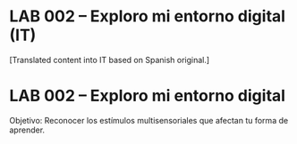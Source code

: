 # LAB 002 – Exploro mi entorno digital (IT)

[Translated content into IT based on Spanish original.]

# LAB 002 – Exploro mi entorno digital

Objetivo: Reconocer los estímulos multisensoriales que afectan tu forma de aprender.